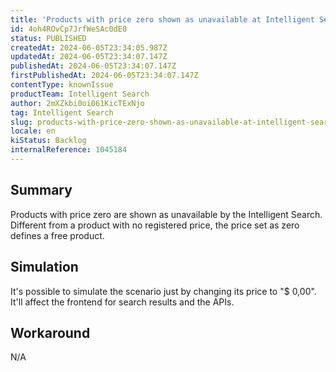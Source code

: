 ```yaml
---
title: 'Products with price zero shown as unavailable at Intelligent Search'
id: 4oh4ROvCp7JrfWeSAc0dE0
status: PUBLISHED
createdAt: 2024-06-05T23:34:05.987Z
updatedAt: 2024-06-05T23:34:07.147Z
publishedAt: 2024-06-05T23:34:07.147Z
firstPublishedAt: 2024-06-05T23:34:07.147Z
contentType: knownIssue
productTeam: Intelligent Search
author: 2mXZkbi0oi061KicTExNjo
tag: Intelligent Search
slug: products-with-price-zero-shown-as-unavailable-at-intelligent-search
locale: en
kiStatus: Backlog
internalReference: 1045184
---
```


## Summary


Products with price zero are shown as unavailable by the Intelligent Search. Different from a product with no registered price, the price set as zero defines a free product.


##

## Simulation


It's possible to simulate the scenario just by changing its price to "$ 0,00". It'll affect the frontend for search results and the APIs.


##

## Workaround


N/A




